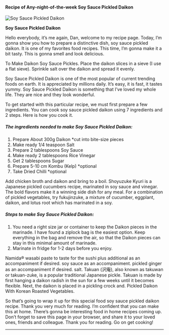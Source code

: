             

#### Recipe of Any-night-of-the-week Soy Sauce Pickled Daikon

![Soy Sauce Pickled Daikon](https://img-global.cpcdn.com/recipes/1ed62d1a57df75b0/751x532cq70/soy-sauce-pickled-daikon-recipe-main-photo.jpg)

**Soy Sauce Pickled Daikon**

Hello everybody, it’s me again, Dan, welcome to my recipe page. Today, I’m gonna show you how to prepare a distinctive dish, soy sauce pickled daikon. It is one of my favorites food recipes. This time, I’m gonna make it a bit tasty. This is gonna smell and look delicious.

To Make Daikon Soy Sauce Pickles. Place the daikon slices in a sieve (I use a flat sieve). Sprinkle salt over the daikon and spread it evenly.

Soy Sauce Pickled Daikon is one of the most popular of current trending foods on earth. It is appreciated by millions daily. It’s easy, it is fast, it tastes yummy. Soy Sauce Pickled Daikon is something that I’ve loved my whole life. They are nice and they look wonderful.

To get started with this particular recipe, we must first prepare a few ingredients. You can cook soy sauce pickled daikon using 7 ingredients and 2 steps. Here is how you cook it.

##### The ingredients needed to make Soy Sauce Pickled Daikon:

1.  Prepare About 300g Daikon \*cut into bite-size pieces
2.  Make ready 1/4 teaspoon Salt
3.  Prepare 2 tablespoons Soy Sauce
4.  Make ready 2 tablespoons Rice Vinegar
5.  Get 2 tablespoons Sugar
6.  Prepare 5-10 cm Kombu (Kelp) \*optional
7.  Take Dried Chilli \*optional

Add chicken broth and daikon and bring to a boil. Shoyuzuke Kyuri is a Japanese pickled cucumbers recipe, marinated in soy sauce and vinegar. The bold flavors make it a winning side dish for any meal. For a combination of pickled vegetables, try fukujinzuke, a mixture of cucumber, eggplant, daikon, and lotus root which has marinated in a soy.

##### Steps to make Soy Sauce Pickled Daikon:

1.  You need a right size jar or container to keep the Daikon pieces in the marinade. I have found a ziplock bag is the easiest option. Keep everything in the bag and remove the air, so that the Daikon pieces can stay in this minimal amount of marinade.
2.  Marinate in fridge for 1-2 days before you enjoy.

Namida® wasabi paste to taste for the sushi plus additional as an accompaniment if desired. soy sauce as an accompaniment. pickled ginger as an accompaniment if desired. salt. Takuan (沢庵), also known as takuwan or takuan-zuke, is a popular traditional Japanese pickle. Takuan is made by first hanging a daikon radish in the sun for a few weeks until it becomes flexible. Next, the daikon is placed in a pickling crock and. Pickled Daikon With Korean Roasted Vegetables.

So that’s going to wrap it up for this special food soy sauce pickled daikon recipe. Thank you very much for reading. I’m confident that you can make this at home. There’s gonna be interesting food in home recipes coming up. Don’t forget to save this page in your browser, and share it to your loved ones, friends and colleague. Thank you for reading. Go on get cooking!

* * *